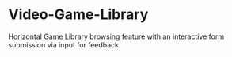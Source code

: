 # Video-Game-Library

Horizontal Game Library browsing feature with an interactive form submission via input for feedback.
